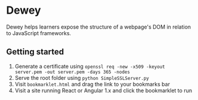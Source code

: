 # Dewey
Dewey helps learners expose the structure of a webpage's DOM in relation to JavaScript frameworks.

## Getting started
1. Generate a certificate using `openssl req -new -x509 -keyout server.pem -out server.pem -days 365 -nodes`
2. Serve the root folder using `python SimpleSSLServer.py`
3. Visit `bookmarklet.html` and drag the link to your bookmarks bar
4. Visit a site running React or Angular 1.x and click the bookmarklet to run
